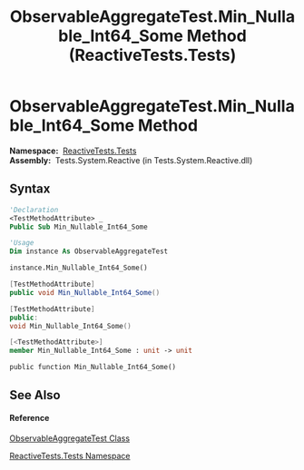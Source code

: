 ﻿---
title: ObservableAggregateTest.Min_Nullable_Int64_Some Method  (ReactiveTests.Tests)
TOCTitle: Min_Nullable_Int64_Some Method
ms:assetid: M:ReactiveTests.Tests.ObservableAggregateTest.Min_Nullable_Int64_Some
ms:mtpsurl: https://msdn.microsoft.com/en-us/library/reactivetests.tests.observableaggregatetest.min_nullable_int64_some(v=VS.103)
ms:contentKeyID: 36620265
ms.date: 06/28/2011
mtps_version: v=VS.103
f1_keywords:
- ReactiveTests.Tests.ObservableAggregateTest.Min_Nullable_Int64_Some
dev_langs:
- CSharp
- JScript
- VB
- FSharp
- c++
---

# ObservableAggregateTest.Min\_Nullable\_Int64\_Some Method

**Namespace:**  [ReactiveTests.Tests](hh289046\(v=vs.103\).md)  
**Assembly:**  Tests.System.Reactive (in Tests.System.Reactive.dll)

## Syntax

``` vb
'Declaration
<TestMethodAttribute> _
Public Sub Min_Nullable_Int64_Some
```

``` vb
'Usage
Dim instance As ObservableAggregateTest

instance.Min_Nullable_Int64_Some()
```

``` csharp
[TestMethodAttribute]
public void Min_Nullable_Int64_Some()
```

``` c++
[TestMethodAttribute]
public:
void Min_Nullable_Int64_Some()
```

``` fsharp
[<TestMethodAttribute>]
member Min_Nullable_Int64_Some : unit -> unit 
```

``` jscript
public function Min_Nullable_Int64_Some()
```

## See Also

#### Reference

[ObservableAggregateTest Class](hh314823\(v=vs.103\).md)

[ReactiveTests.Tests Namespace](hh289046\(v=vs.103\).md)

